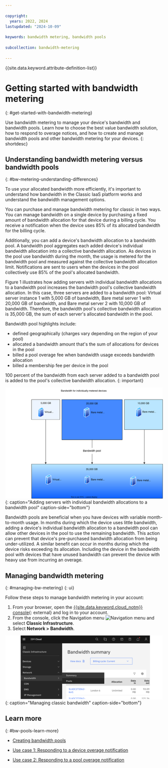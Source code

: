 ```yaml
---

copyright:
  years: 2022, 2024
lastupdated: "2024-10-09"

keywords: bandwidth metering, bandwidth pools

subcollection: bandwidth-metering

---
```


{{site.data.keyword.attribute-definition-list}}

# Getting started with bandwidth metering
{: #get-started-with-bandwidth-metering}

Use bandwidth metering to manage your device's bandwidth and bandwidth pools. Learn how to choose the best value bandwidth solution, how to respond to overage notices, and how to create and manage bandwidth pools and other bandwidth metering for your devices. 
{: shortdesc}

## Understanding bandwidth metering versus bandwidth pools
{: #bw-metering-understanding-differences}

To use your allocated bandwidth more efficiently, it's important to understand how bandwidth in the Classic IaaS platform works and understand the bandwidth management options. 

You can purchase and manage bandwidth metering for classic in two ways. You can manage bandwidth on a single device by purchasing a fixed amount of bandwidth allocation for that device during a billing cycle. You receive a notification when the device uses 85% of its allocated bandwidth for the billing cycle.

Additionally, you can add a device's bandwidth allocation to a bandwidth pool. A bandwidth pool aggregates each added device's individual bandwidth allocation into a collective bandwidth allocation. As devices in the pool use bandwidth during the month, the usage is metered for the bandwidth pool and measured against the collective bandwidth allocation limit. Notifications are sent to users when the devices in the pool collectively use 85% of the pool's allocated bandwidth. 

Figure 1 illustrates how adding servers with individual bandwidth allocations to a bandwidth pool increases the bandwidth pool's collective bandwidth allocation. In this case, three servers are added to a bandwidth pool: Virtual server instance 1 with 5,000 GB of bandwidth, Bare metal server 1 with 20,000 GB of bandwidth, and Bare metal server 2 with 10,000 GB of bandwidth. Therefore, the bandwidth pool's collective bandwidth allocation is 35,000 GB, the sum of each server's allocated bandwidth in the pool. 

Bandwidth pool highlights include: 

- defined geographically (charges vary depending on the region of your pool)
- allocated a bandwidth amount that's the sum of allocations for devices in the pool
- billed a pool overage fee when bandwidth usage exceeds bandwidth allocation
- billed a membership fee per device in the pool

100 percent of the bandwidth from each server added to a bandwidth pool is added to the pool's collective bandwidth allocation. 
{: important}

![Adding servers with individual bandwidth allocations to a bandwidth pool](images/comparing-bw-services.svg "Adding servers with individual bandwidth allocations to a bandwidth pool"){: caption="Adding servers with individual bandwidth allocations to a bandwidth pool" caption-side="bottom"}

Bandwidth pools are beneficial when you have devices with variable month-to-month usage. In months during which the device uses little bandwidth, adding a device's individual bandwidth allocation to a bandwidth pool can allow other devices in the pool to use the remaining bandwidth. This action can prevent that device's pre-purchased bandwidth allocation from being under-utilized. A similar benefit can occur in months during which the device risks exceeding its allocation. Including the device in the bandwidth pool with devices that have unused bandwidth can prevent the device with heavy use from incurring an overage. 

## Managing bandwidth metering
{: #managing-bw-metering}
{: ui}

Follow these steps to manage bandwidth metering in your account:

1. From your browser, open the [{{site.data.keyword.cloud_notm}} console](/login){: external} and log in to your account.
1. From the console, click the Navigation menu ![Navigation menu](../../icons/icon_hamburger.svg) and select **Classic Infrastructure**.
1. Select **Network > Bandwidth**. 

![Managing classic bandwidth](images/classic-bandwidth-ui.svg "Managing classic bandwidth"){: caption="Managing classic bandwidth" caption-side="bottom"}

## Learn more
{: #bw-pools-learn-more} 

- [Creating bandwidth pools](/docs/bandwidth-metering?topic=bandwidth-metering-how-to-create-ibm-cloud-bandwidth-pools&interface=ui)

- [Use case 1: Responding to a device overage notification](/docs/bandwidth-metering?topic=bandwidth-metering-about-bandwidth-metering&interface=ui#bw-how-to-respond-device-overage)

- [Use case 2: Responding to a pool overage notification](/docs/bandwidth-metering?topic=bandwidth-metering-about-bandwidth-metering&interface=ui#bw-how-to-respond-pool-overage)
